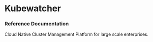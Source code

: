 # Kubewatcher

### Reference Documentation
Cloud Native Cluster Management Platform for large scale enterprises.

